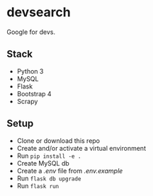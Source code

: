 # devsearch
Google for devs.

## Stack
- Python 3
- MySQL
- Flask
- Bootstrap 4
- Scrapy

## Setup
- Clone or download this repo
- Create and/or activate a virtual environment
- Run `pip install -e .`
- Create MySQL db
- Create a *.env* file from *.env.example*
- Run `flask db upgrade`
- Run `flask run`